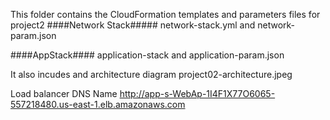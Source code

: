 This folder contains the CloudFormation templates and parameters files for project2
####Network Stack#####
network-stack.yml and network-param.json

####AppStack####
application-stack and application-param.json

It also incudes and architecture diagram
project02-architecture.jpeg


Load balancer DNS Name
http://app-s-WebAp-1I4F1X77O6065-557218480.us-east-1.elb.amazonaws.com

